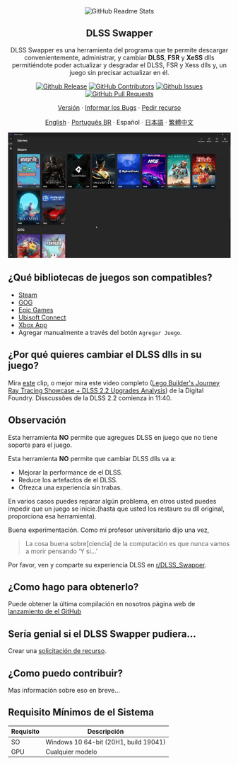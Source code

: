 <p align="center">
 <img width="100px" src="../apple-touch-icon.png" align="center" alt="GitHub Readme Stats" />
 <h2 align="center">DLSS Swapper
</h2>
 <p align="center">DLSS Swapper es una herramienta del programa que te permite descargar convenientemente, administrar, y cambiar <strong>DLSS</strong>, <strong>FSR</strong> y <strong>XeSS</strong> dlls permitiéndote poder actualizar y desgradar el DLSS, FSR y Xess dlls y, un juego sin precisar actualizar en él.</p>
</p>

<p align="center">
    <a href="https://img.shields.io/github/v/release/beeradmoore/dlss-swapper"><img alt="Github Release" src="https://img.shields.io/github/v/release/beeradmoore/dlss-swapper" /></a>
    <a href="https://img.shields.io/github/contributors/beeradmoore/dlss-swapper"><img alt="GitHub Contributors" src="https://img.shields.io/github/contributors/beeradmoore/dlss-swapper" /></a>
    <a href="https://img.shields.io/github/issues/beeradmoore/dlss-swapper?color=0088ff"><img alt="Github Issues" src="https://img.shields.io/github/issues/beeradmoore/dlss-swapper?color=0088ff" /></a>
    <a href="https://img.shields.io/github/issues-pr/beeradmoore/dlss-swapper?color=0088ff"><img alt="GitHub Pull Requests" src="https://img.shields.io/github/issues-pr/beeradmoore/dlss-swapper?color=0088ff" /></a>
</p>

<p align="center">
    <a href="https://github.com/beeradmoore/dlss-swapper/releases">Versión</a>
    ·
    <a href="https://github.com/beeradmoore/dlss-swapper/issues/new?template=bug_report.yml">Informar los Bugs</a>
    ·
    <a href="https://github.com/beeradmoore/dlss-swapper/issues/new?template=feature_request.yml">Pedir recurso</a>
    
</p>

<div align="center">
    <a href="../../README.md">English</a>
    ·
    <a href="./readme_pt-BR.md">Português BR</a>
    ·
    Español
    ·
    <a href="./readme_ja-JP.md">日本語</a>
    ·
    <a href="./readme_zh-TW.md">繁體中文</a>
</div>

<p align="center">
    <img src="../images/usage/usage_4.gif" />
</p>

## ¿Qué bibliotecas de juegos son compatibles?

- [Steam](https://store.steampowered.com/)
- [GOG](https://www.gog.com/en/)
- [Epic Games](https://store.epicgames.com/)
- [Ubisoft Connect](https://www.ubisoft.com/)
- [Xbox App](https://www.xbox.com/)
- Agregar manualmente a través del botón `Agregar Juego`.

## ¿Por qué quieres cambiar el DLSS dlls in su juego?

Mira [este](https://youtube.com/clip/UgzYyeox3s7jFJZAvYF4AaABCQ) clip, o mejor mira este video completo ([Lego Builder's Journey Ray Tracing Showcase + DLSS 2.2 Upgrades Analysis](https://www.youtube.com/watch?v=dtbqJXb1UDw)) de la Digital Foundry. Disscussões de la DLSS 2.2 comienza in 11:40.

## Observación

Esta herramienta **NO** permite que agregues DLSS en juego que no tiene soporte para el juego.

Esta herramienta **NO** permite que cambiar DLSS dlls va a:

- Mejorar la performance de el DLSS.
- Reduce los artefactos de el DLSS.
- Ofrezca una experiencia sin trabas.

En varios casos puedes reparar algún problema, en otros usted puedes impedir que un juego se inicie.(hasta que usted los restaure su dll original, proporciona esa herramienta).

Buena experimentación. Como mi profesor universitario dijo una vez,

> La cosa buena sobre[ciencia] de la computación es que nunca vamos a morir pensando ‘Y si…’

Por favor, ven y comparte su experiencia DLSS en [r/DLSS_Swapper](https://www.reddit.com/r/DLSS_Swapper/).

## ¿Como hago para obtenerlo?

Puede obtener la última compilación en nosotros página web de [lanzamiento de el GitHub](https://github.com/beeradmoore/dlss-swapper/releases)

## Sería genial si el DLSS Swapper pudiera…

Crear una [solicitación de recurso](https://github.com/beeradmoore/dlss-swapper/issues/new?template=feature_request.yml).

## ¿Como puedo contribuir?

Mas información sobre eso en breve…

## Requisito Mínimos de el Sistema

| Requisito | Descripción                           |
| --------- | ------------------------------------- |
| SO        | Windows 10 64-bit (20H1, build 19041) |
| GPU       | Cualquier modelo                      |
